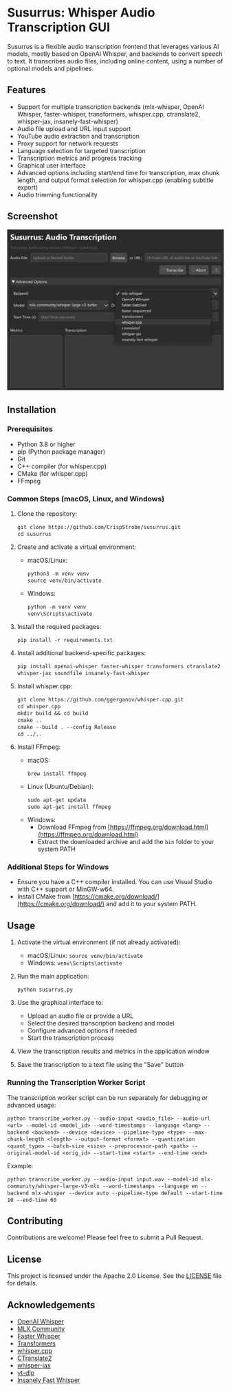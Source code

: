 # Susurrus: Whisper Audio Transcription GUI

Susurrus is a flexible audio transcription frontend that leverages various AI models, mostly based on OpenAI Whisper, and backends to convert speech to text. It transcribes audio files, including online content, using a number of optional models and pipelines.

## Features

- Support for multiple transcription backends (mlx-whisper, OpenAI Whisper, faster-whisper, transformers, whisper.cpp, ctranslate2, whisper-jax, insanely-fast-whisper)
- Audio file upload and URL input support
- YouTube audio extraction and transcription
- Proxy support for network requests
- Language selection for targeted transcription
- Transcription metrics and progress tracking
- Graphical user interface
- Advanced options including start/end time for transcription, max chunk length, and output format selection for whisper.cpp (enabling subtitle export)
- Audio trimming functionality

## Screenshot

![Susurrus Interface](susurrus.png)

## Installation

### Prerequisites

- Python 3.8 or higher
- pip (Python package manager)
- Git
- C++ compiler (for whisper.cpp)
- CMake (for whisper.cpp)
- FFmpeg

### Common Steps (macOS, Linux, and Windows)

1. Clone the repository:
   ```
   git clone https://github.com/CrispStrobe/susurrus.git
   cd susurrus
   ```

2. Create and activate a virtual environment:
   - macOS/Linux:
     ```
     python3 -m venv venv
     source venv/bin/activate
     ```
   - Windows:
     ```
     python -m venv venv
     venv\Scripts\activate
     ```

3. Install the required packages:
   ```
   pip install -r requirements.txt
   ```

4. Install additional backend-specific packages:
   ```
   pip install openai-whisper faster-whisper transformers ctranslate2 whisper-jax soundfile insanely-fast-whisper
   ```

5. Install whisper.cpp:
   ```
   git clone https://github.com/ggerganov/whisper.cpp.git
   cd whisper.cpp
   mkdir build && cd build
   cmake ..
   cmake --build . --config Release
   cd ../..
   ```

6. Install FFmpeg:
   - macOS:
     ```
     brew install ffmpeg
     ```
   - Linux (Ubuntu/Debian):
     ```
     sudo apt-get update
     sudo apt-get install ffmpeg
     ```
   - Windows:
     - Download FFmpeg from [https://ffmpeg.org/download.html](https://ffmpeg.org/download.html)
     - Extract the downloaded archive and add the `bin` folder to your system PATH

### Additional Steps for Windows

- Ensure you have a C++ compiler installed. You can use Visual Studio with C++ support or MinGW-w64.
- Install CMake from [https://cmake.org/download/](https://cmake.org/download/) and add it to your system PATH.

## Usage

1. Activate the virtual environment (if not already activated):
   - macOS/Linux: `source venv/bin/activate`
   - Windows: `venv\Scripts\activate`

2. Run the main application:
   ```
   python susurrus.py
   ```

3. Use the graphical interface to:
   - Upload an audio file or provide a URL
   - Select the desired transcription backend and model
   - Configure advanced options if needed
   - Start the transcription process

4. View the transcription results and metrics in the application window

5. Save the transcription to a text file using the "Save" button

### Running the Transcription Worker Script

The transcription worker script can be run separately for debugging or advanced usage:

```
python transcribe_worker.py --audio-input <audio_file> --audio-url <url> --model-id <model_id> --word-timestamps --language <lang> --backend <backend> --device <device> --pipeline-type <type> --max-chunk-length <length> --output-format <format> --quantization <quant_type> --batch-size <size> --preprocessor-path <path> --original-model-id <orig_id> --start-time <start> --end-time <end>
```

Example:
```
python transcribe_worker.py --audio-input input.wav --model-id mlx-community/whisper-large-v3-mlx --word-timestamps --language en --backend mlx-whisper --device auto --pipeline-type default --start-time 10 --end-time 60
```

## Contributing

Contributions are welcome! Please feel free to submit a Pull Request.

## License

This project is licensed under the Apache 2.0 License. See the [LICENSE](LICENSE) file for details.

## Acknowledgements

- [OpenAI Whisper](https://github.com/openai/whisper)
- [MLX Community](https://github.com/ml-explore/mlx-examples)
- [Faster Whisper](https://github.com/guillaumekln/faster-whisper)
- [Transformers](https://github.com/huggingface/transformers)
- [whisper.cpp](https://github.com/ggerganov/whisper.cpp)
- [CTranslate2](https://github.com/OpenNMT/CTranslate2)
- [whisper-jax](https://github.com/sanchit-gandhi/whisper-jax)
- [yt-dlp](https://github.com/yt-dlp/yt-dlp)
- [Insanely Fast Whisper](https://github.com/Vaibhavs10/insanely-fast-whisper)

